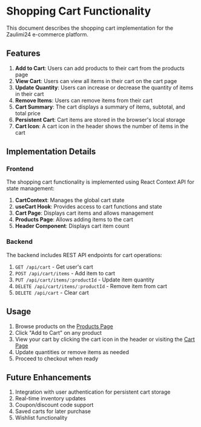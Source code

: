 # Shopping Cart Functionality

This document describes the shopping cart implementation for the Zaulimi24 e-commerce platform.

## Features

1. **Add to Cart**: Users can add products to their cart from the products page
2. **View Cart**: Users can view all items in their cart on the cart page
3. **Update Quantity**: Users can increase or decrease the quantity of items in their cart
4. **Remove Items**: Users can remove items from their cart
5. **Cart Summary**: The cart displays a summary of items, subtotal, and total price
6. **Persistent Cart**: Cart items are stored in the browser's local storage
7. **Cart Icon**: A cart icon in the header shows the number of items in the cart

## Implementation Details

### Frontend

The shopping cart functionality is implemented using React Context API for state management:

1. **CartContext**: Manages the global cart state
2. **useCart Hook**: Provides access to cart functions and state
3. **Cart Page**: Displays cart items and allows management
4. **Products Page**: Allows adding items to the cart
5. **Header Component**: Displays cart item count

### Backend

The backend includes REST API endpoints for cart operations:

1. `GET /api/cart` - Get user's cart
2. `POST /api/cart/items` - Add item to cart
3. `PUT /api/cart/items/:productId` - Update item quantity
4. `DELETE /api/cart/items/:productId` - Remove item from cart
5. `DELETE /api/cart` - Clear cart

## Usage

1. Browse products on the [Products Page](/products)
2. Click "Add to Cart" on any product
3. View your cart by clicking the cart icon in the header or visiting the [Cart Page](/cart)
4. Update quantities or remove items as needed
5. Proceed to checkout when ready

## Future Enhancements

1. Integration with user authentication for persistent cart storage
2. Real-time inventory updates
3. Coupon/discount code support
4. Saved carts for later purchase
5. Wishlist functionality